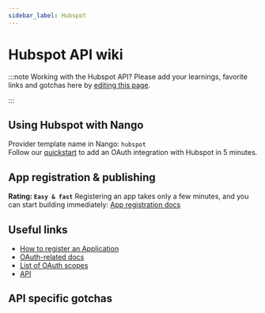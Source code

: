 ```yaml
---
sidebar_label: Hubspot
---
```


# Hubspot API wiki

:::note Working with the Hubspot API?
Please add your learnings, favorite links and gotchas here by [editing this page](https://github.com/nangohq/nango/tree/master/docs/docs/providers/hubspot.md).

:::

## Using Hubspot with Nango

Provider template name in Nango: `hubspot`  
Follow our [quickstart](../quickstart.md) to add an OAuth integration with Hubspot in 5 minutes.

## App registration & publishing

**Rating: `Easy & fast`**
Registering an app takes only a few minutes, and you can start building immediately: [App registration docs](https://developers.hubspot.com/docs/api/working-with-oauth#initiating-an-integration-with-oauth-2-0)



## Useful links

- [How to register an Application](https://developers.hubspot.com/docs/api/working-with-oauth#initiating-an-integration-with-oauth-2-0)
- [OAuth-related docs](https://developers.hubspot.com/docs/api/oauth-quickstart-guide)
- [List of OAuth scopes](https://developers.hubspot.com/docs/api/working-with-oauth#scopes)
- [API](https://developers.hubspot.com/docs/api/overview)


## API specific gotchas

